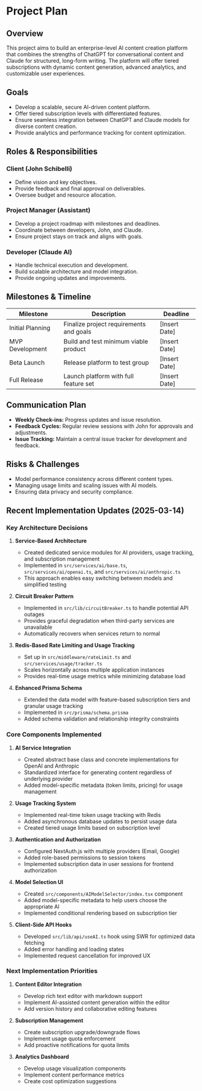 
# Project Plan

## Overview
This project aims to build an enterprise-level AI content creation platform that combines the strengths of ChatGPT for conversational content and Claude for structured, long-form writing. The platform will offer tiered subscriptions with dynamic content generation, advanced analytics, and customizable user experiences.

## Goals
- Develop a scalable, secure AI-driven content platform.
- Offer tiered subscription levels with differentiated features.
- Ensure seamless integration between ChatGPT and Claude models for diverse content creation.
- Provide analytics and performance tracking for content optimization.

## Roles & Responsibilities
### Client (John Schibelli)
- Define vision and key objectives.
- Provide feedback and final approval on deliverables.
- Oversee budget and resource allocation.

### Project Manager (Assistant)
- Develop a project roadmap with milestones and deadlines.
- Coordinate between developers, John, and Claude.
- Ensure project stays on track and aligns with goals.

### Developer (Claude AI)
- Handle technical execution and development.
- Build scalable architecture and model integration.
- Provide ongoing updates and improvements.

## Milestones & Timeline
| Milestone | Description | Deadline |
|----------|-------------|----------|
| Initial Planning | Finalize project requirements and goals | [Insert Date] |
| MVP Development | Build and test minimum viable product | [Insert Date] |
| Beta Launch | Release platform to test group | [Insert Date] |
| Full Release | Launch platform with full feature set | [Insert Date] |

## Communication Plan
- **Weekly Check-ins:** Progress updates and issue resolution.
- **Feedback Cycles:** Regular review sessions with John for approvals and adjustments.
- **Issue Tracking:** Maintain a central issue tracker for development and feedback.

## Risks & Challenges
- Model performance consistency across different content types.
- Managing usage limits and scaling issues with AI models.
- Ensuring data privacy and security compliance.

## Recent Implementation Updates (2025-03-14)

### Key Architecture Decisions
1. **Service-Based Architecture**
   - Created dedicated service modules for AI providers, usage tracking, and subscription management
   - Implemented in `src/services/ai/base.ts`, `src/services/ai/openai.ts`, and `src/services/ai/anthropic.ts`
   - This approach enables easy switching between models and simplified testing

2. **Circuit Breaker Pattern**
   - Implemented in `src/lib/circuitBreaker.ts` to handle potential API outages
   - Provides graceful degradation when third-party services are unavailable
   - Automatically recovers when services return to normal

3. **Redis-Based Rate Limiting and Usage Tracking**
   - Set up in `src/middleware/rateLimit.ts` and `src/services/usage/tracker.ts`
   - Scales horizontally across multiple application instances
   - Provides real-time usage metrics while minimizing database load

4. **Enhanced Prisma Schema**
   - Extended the data model with feature-based subscription tiers and granular usage tracking
   - Implemented in `src/prisma/schema.prisma`
   - Added schema validation and relationship integrity constraints

### Core Components Implemented
1. **AI Service Integration**
   - Created abstract base class and concrete implementations for OpenAI and Anthropic
   - Standardized interface for generating content regardless of underlying provider
   - Added model-specific metadata (token limits, pricing) for usage management

2. **Usage Tracking System**
   - Implemented real-time token usage tracking with Redis
   - Added asynchronous database updates to persist usage data
   - Created tiered usage limits based on subscription level

3. **Authentication and Authorization**
   - Configured NextAuth.js with multiple providers (Email, Google)
   - Added role-based permissions to session tokens
   - Implemented subscription data in user sessions for frontend authorization

4. **Model Selection UI**
   - Created `src/components/AIModelSelector/index.tsx` component
   - Added model-specific metadata to help users choose the appropriate AI
   - Implemented conditional rendering based on subscription tier

5. **Client-Side API Hooks**
   - Developed `src/lib/api/useAI.ts` hook using SWR for optimized data fetching
   - Added error handling and loading states
   - Implemented request cancellation for improved UX

### Next Implementation Priorities
1. **Content Editor Integration**
   - Develop rich text editor with markdown support
   - Implement AI-assisted content generation within the editor
   - Add version history and collaborative editing features

2. **Subscription Management**
   - Create subscription upgrade/downgrade flows
   - Implement usage quota enforcement
   - Add proactive notifications for quota limits

3. **Analytics Dashboard**
   - Develop usage visualization components
   - Implement content performance metrics
   - Create cost optimization suggestions
